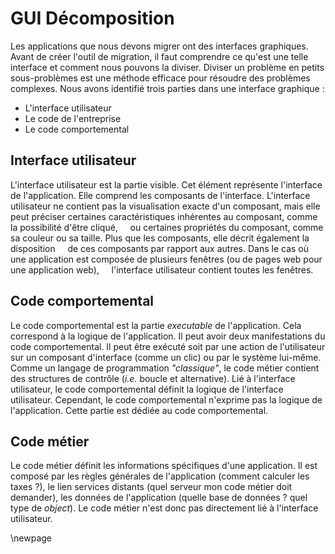 # GUI Décomposition

Les applications que nous devons migrer ont des interfaces graphiques.
Avant de créer l'outil de migration, il faut comprendre ce qu'est une telle interface
    et comment nous pouvons la diviser.
Diviser un problème en petits sous-problèmes est une méthode efficace pour résoudre des problèmes complexes.
Nous avons identifié trois parties dans une interface graphique :

* L'interface utilisateur
* Le code de l'entreprise
* Le code comportemental

## Interface utilisateur

L'interface utilisateur est la partie visible.
Cet élément représente l'interface de l'application.
Elle comprend les composants de l'interface.
L'interface utilisateur ne contient pas la visualisation exacte d'un composant,
    mais elle peut préciser certaines caractéristiques inhérentes au composant, comme la possibilité d'être cliqué,
    ou certaines propriétés du composant, comme sa couleur ou sa taille.
Plus que les composants, elle décrit également la disposition
    de ces composants par rapport aux autres.
Dans le cas où une application est composée de plusieurs fenêtres (ou de pages web pour une application web),
    l'interface utilisateur contient toutes les fenêtres.

## Code comportemental

Le code comportemental est la partie _executable_ de l'application.
Cela correspond à la logique de l'application.
Il peut avoir deux manifestations du code comportemental.
Il peut être exécuté soit par une action de l'utilisateur sur un composant d'interface (comme un clic) ou par le système lui-même.
Comme un langage de programmation _"classique"_, le code métier contient des structures de contrôle (_i.e._ boucle et alternative).
Lié à l'interface utilisateur, le code comportemental définit la logique de l'interface utilisateur.
Cependant, le code comportemental n'exprime pas la logique de l'application.
Cette partie est dédiée au code comportemental.

## Code métier

Le code métier définit les informations spécifiques d'une application.
Il est composé par les règles générales de l'application
    (comment calculer les taxes ?), le lien services distants (quel serveur mon code métier doit demander), les données de l'application (quelle base de données ? quel type de _object_).
Le code métier n'est donc pas directement lié à l'interface utilisateur.

\newpage